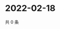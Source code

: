 # 2022-02-18

共 0 条

<!-- BEGIN WEIBO -->
<!-- 最后更新时间 Fri Feb 18 2022 05:14:21 GMT+0800 (China Standard Time) -->

<!-- END WEIBO -->
